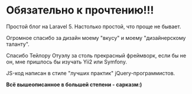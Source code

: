 <h1>Обязательно к прочтению!!!</h1>
<p>Простой блог на Laravel 5. Настолько простой, что проще не бывает.</p>
<p>Огромное спасибо за дизайн моему "вкусу" и моему "дизайнерскому таланту".</p>
<p>Спасибо Тейлору Отуэлу за столь прекрасный фреймворк, если бы не он, мне пришлось бы изучать Yii2 или Symfony.</p>
<p>JS-код написан в стиле "лучших практик" jQuery-программистов.</p>
<strong>Всё вышеописанное в большей степени - сарказм:)</strong>

